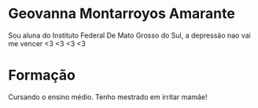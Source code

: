 # Geovanna Montarroyos Amarante 

Sou aluna do Instituto Federal De Mato Grosso do Sul, a depressão nao vai me vencer <3 <3 <3 <3

# Formação

Cursando o ensino médio.
Tenho mestrado em irritar mamãe!
